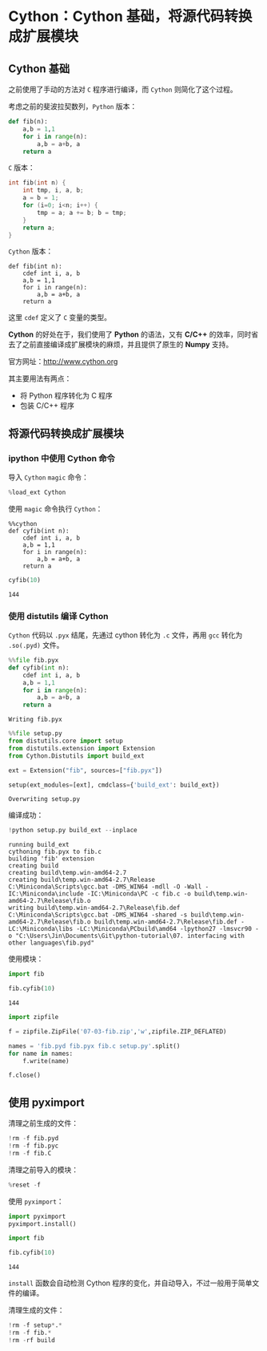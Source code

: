 # Cython：Cython 基础，将源代码转换成扩展模块

## Cython 基础

之前使用了手动的方法对 `C` 程序进行编译，而 `Cython` 则简化了这个过程。

考虑之前的斐波拉契数列，`Python` 版本：

```python
def fib(n):
    a,b = 1,1
    for i in range(n):
        a,b = a+b, a
    return a
```

`C` 版本：

```cpp
int fib(int n) {
    int tmp, i, a, b;
    a = b = 1;
    for (i=0; i<n; i++) {
        tmp = a; a += b; b = tmp;
    }
    return a;
}
```

`Cython` 版本：

```cython
def fib(int n):
    cdef int i, a, b
    a,b = 1,1
    for i in range(n):
        a,b = a+b, a
    return a
```

这里 `cdef` 定义了 `C` 变量的类型。 

**Cython** 的好处在于，我们使用了 **Python** 的语法，又有 **C/C++** 的效率，同时省去了之前直接编译成扩展模块的麻烦，并且提供了原生的 **Numpy** 支持。

官方网址：http://www.cython.org

其主要用法有两点：

- 将 Python 程序转化为 C 程序
- 包装 C/C++ 程序

## 将源代码转换成扩展模块

### ipython 中使用 Cython 命令

导入 `Cython` `magic` 命令：


```python
%load_ext Cython
```

使用 `magic` 命令执行 `Cython`：


```cython
%%cython
def cyfib(int n):
    cdef int i, a, b
    a,b = 1,1
    for i in range(n):
        a,b = a+b, a
    return a
```


```python
cyfib(10)
```




    144



### 使用 distutils 编译 Cython

`Cython` 代码以 `.pyx` 结尾，先通过 cython 转化为 `.c` 文件，再用 `gcc` 转化为 `.so(.pyd)` 文件。


```python
%%file fib.pyx
def cyfib(int n):
    cdef int i, a, b
    a,b = 1,1
    for i in range(n):
        a,b = a+b, a
    return a
```

    Writing fib.pyx



```python
%%file setup.py
from distutils.core import setup
from distutils.extension import Extension
from Cython.Distutils import build_ext

ext = Extension("fib", sources=["fib.pyx"])

setup(ext_modules=[ext], cmdclass={'build_ext': build_ext})
```

    Overwriting setup.py


编译成功：


```python
!python setup.py build_ext --inplace
```

    running build_ext
    cythoning fib.pyx to fib.c
    building 'fib' extension
    creating build
    creating build\temp.win-amd64-2.7
    creating build\temp.win-amd64-2.7\Release
    C:\Miniconda\Scripts\gcc.bat -DMS_WIN64 -mdll -O -Wall -IC:\Miniconda\include -IC:\Miniconda\PC -c fib.c -o build\temp.win-amd64-2.7\Release\fib.o
    writing build\temp.win-amd64-2.7\Release\fib.def
    C:\Miniconda\Scripts\gcc.bat -DMS_WIN64 -shared -s build\temp.win-amd64-2.7\Release\fib.o build\temp.win-amd64-2.7\Release\fib.def -LC:\Miniconda\libs -LC:\Miniconda\PCbuild\amd64 -lpython27 -lmsvcr90 -o "C:\Users\Jin\Documents\Git\python-tutorial\07. interfacing with other languages\fib.pyd"


使用模块：


```python
import fib

fib.cyfib(10)
```




    144




```python
import zipfile

f = zipfile.ZipFile('07-03-fib.zip','w',zipfile.ZIP_DEFLATED)

names = 'fib.pyd fib.pyx fib.c setup.py'.split()
for name in names:
    f.write(name)

f.close()
```

## 使用 pyximport

清理之前生成的文件：


```python
!rm -f fib.pyd
!rm -f fib.pyc
!rm -f fib.C
```

清理之前导入的模块：


```python
%reset -f
```

使用 `pyximport`：


```python
import pyximport
pyximport.install()

import fib

fib.cyfib(10)
```




    144



`install` 函数会自动检测 Cython 程序的变化，并自动导入，不过一般用于简单文件的编译。

清理生成的文件：


```python
!rm -f setup*.*
!rm -f fib.*
!rm -rf build
```
